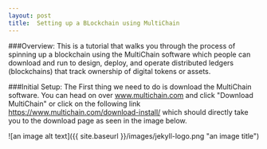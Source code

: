 ```yaml
---
layout: post
title:  Setting up a BLockchain using MultiChain
---
```


###Overview:
This is a tutorial that walks you through the process of spinning up a blockchain using the MultiChain software
which people can download and run to design, deploy, and operate distributed ledgers (blockchains) that track
ownership of digital tokens or assets.

###Initial Setup:
The First thing we need to do is download the MultiChain software.
You can head on over www.multichain.com and click "Download MultiChain" or 
click on the following link <https://www.multichain.com/download-install/>
which should directly take you to the download page as seen in the image below.

![an image alt text]({{ site.baseurl }}/images/jekyll-logo.png "an image title")





